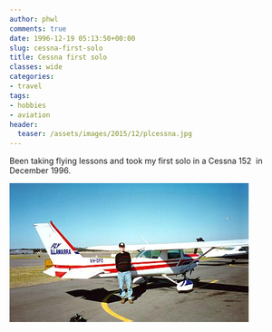 ```yaml
---
author: phwl
comments: true
date: 1996-12-19 05:13:50+00:00
slug: cessna-first-solo
title: Cessna first solo
classes: wide
categories:
- travel
tags:
- hobbies
- aviation
header:
  teaser: /assets/images/2015/12/plcessna.jpg
---
```


Been taking flying lessons and took my first solo in a Cessna 152  in December 1996.

![plcessna](/assets/images/2015/12/plcessna.jpg)
